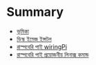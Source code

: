 # Summary

* [ভূমিকা](README.md)
* [ডিস্ক ইমেজ ইন্সটল](chapter1.md)
* [রাস্পবেরি পাই wiringPi](wiringpi.md)
* [রাস্পবেরি পাই প্রয়োজনীয় লিনাক্স কমান্ড](.md)

